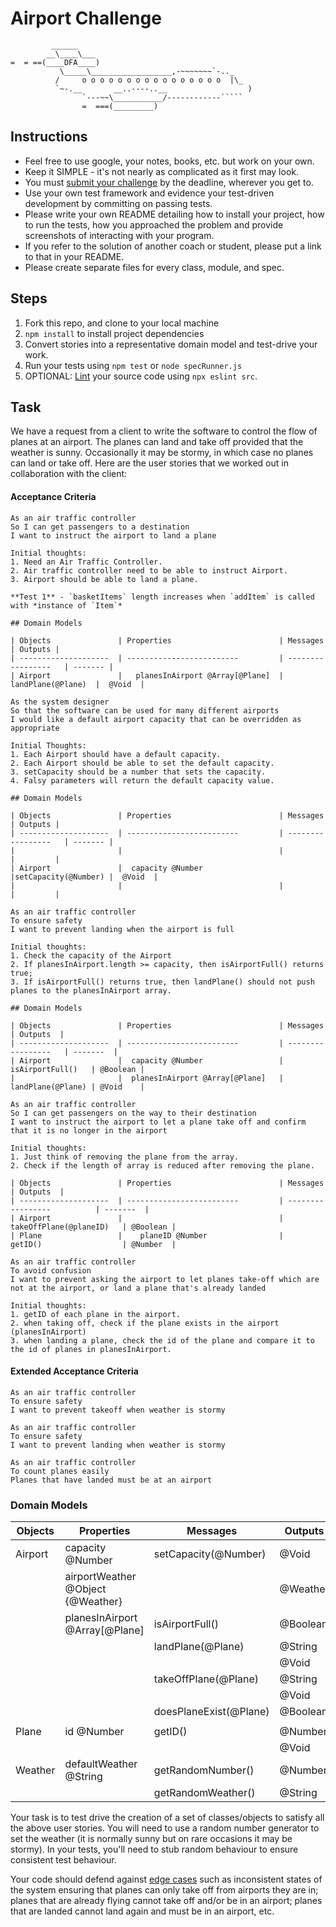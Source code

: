 # Airport Challenge

``````
         ______
        __\____\___
=  = ==(____DFA____)
           \_____\__________________,-~~~~~~~`-.._
          /     o o o o o o o o o o o o o o o o  |\_
          `~-.__       __..----..__                  )
                `---~~\___________/------------`````
                =  ===(_________)

``````

## Instructions

- Feel free to use google, your notes, books, etc. but work on your own.
- Keep it SIMPLE - it's not nearly as complicated as it first may look.
- You must [submit your challenge](https://airtable.com/shrUGm2T8TYCFAmjN) by the deadline, wherever you get to.
- Use your own test framework and evidence your test-driven development by committing on passing tests.
- Please write your own README detailing how to install your project, how to run the tests, how you approached the problem and provide screenshots of interacting with your program.
- If you refer to the solution of another coach or student, please put a link to that in your README.
- Please create separate files for every class, module, and spec.

## Steps

1. Fork this repo, and clone to your local machine
2. `npm install` to install project dependencies
3. Convert stories into a representative domain model and test-drive your work.
4. Run your tests using `npm test` or `node specRunner.js`
5. OPTIONAL: [Lint](https://eslint.org/docs/user-guide/getting-started) your source code using `npx eslint src`.

## Task

We have a request from a client to write the software to control the flow of planes at an airport. The planes can land and take off provided that the weather is sunny. Occasionally it may be stormy, in which case no planes can land or take off. Here are the user stories that we worked out in collaboration with the client:

#### Acceptance Criteria

```
As an air traffic controller
So I can get passengers to a destination
I want to instruct the airport to land a plane

Initial thoughts:
1. Need an Air Traffic Controller.
2. Air traffic controller need to be able to instruct Airport.
3. Airport should be able to land a plane.

**Test 1** - `basketItems` length increases when `addItem` is called with *instance of `Item`*

## Domain Models

| Objects               | Properties                        | Messages            | Outputs |
| --------------------  | -------------------------         | -----------------   | ------- |
| Airport               |   planesInAirport @Array[@Plane]  |  landPlane(@Plane)  |  @Void  |

As the system designer
So that the software can be used for many different airports
I would like a default airport capacity that can be overridden as appropriate

Initial Thoughts:
1. Each Airport should have a default capacity.
2. Each Airport should be able to set the default capacity.
3. setCapacity should be a number that sets the capacity.
4. Falsy parameters will return the default capacity value.

## Domain Models

| Objects               | Properties                        | Messages            | Outputs |
| --------------------  | -------------------------         | -----------------   | ------- |
|                       |                                   |                     |         |
| Airport               |  capacity @Number                 |setCapacity(@Number) |  @Void  |
|                       |                                   |                     |         |

As an air traffic controller
To ensure safety
I want to prevent landing when the airport is full

Initial thoughts:
1. Check the capacity of the Airport
2. If planesInAirport.length >= capacity, then isAirportFull() returns true;
3. If isAirportFull() returns true, then landPlane() should not push planes to the planesInAirport array.

## Domain Models

| Objects               | Properties                        | Messages            | Outputs  |
| --------------------  | -------------------------         | -----------------   | -------  |
| Airport               |  capacity @Number                 |   isAirportFull()   | @Boolean |
|                       |  planesInAirport @Array[@Plane]   |   landPlane(@Plane) | @Void    |

As an air traffic controller
So I can get passengers on the way to their destination
I want to instruct the airport to let a plane take off and confirm that it is no longer in the airport

Initial thoughts:
1. Just think of removing the plane from the array.
2. Check if the length of array is reduced after removing the plane.

| Objects               | Properties                        | Messages                   | Outputs  |
| --------------------  | -------------------------         | -----------------          | -------  |
| Airport               |                                   |   takeOffPlane(@planeID)   | @Boolean |
| Plane                 |    planeID @Number                |   getID()                  | @Number  |

As an air traffic controller
To avoid confusion
I want to prevent asking the airport to let planes take-off which are not at the airport, or land a plane that's already landed

Initial thoughts:
1. getID of each plane in the airport.
2. when taking off, check if the plane exists in the airport (planesInAirport)
3. when landing a plane, check the id of the plane and compare it to the id of planes in planesInAirport.
```

#### Extended Acceptance Criteria

```
As an air traffic controller
To ensure safety
I want to prevent takeoff when weather is stormy

As an air traffic controller
To ensure safety
I want to prevent landing when weather is stormy

As an air traffic controller
To count planes easily
Planes that have landed must be at an airport
```

### Domain Models

| Objects | Properties                        | Messages               | Outputs  |
| ------- | --------------------------------- | ---------------------- | -------- |
| Airport | capacity @Number                  | setCapacity(@Number)   | @Void    |
|         | airportWeather @Object {@Weather} |                        | @Weather |
|         | planesInAirport @Array[@Plane]    | isAirportFull()        | @Boolean |
|         |                                   | landPlane(@Plane)      | @String  |
|         |                                   |                        | @Void    |
|         |                                   | takeOffPlane(@Plane)   | @String  |
|         |                                   |                        | @Void    |
|         |                                   | doesPlaneExist(@Plane) | @Boolean |
|         |                                   |                        |          |
| Plane   | id @Number                        | getID()                | @Number  |
|         |                                   |                        | @Void    |
| Weather | defaultWeather @String            | getRandomNumber()      | @Number  |
|         |                                   | getRandomWeather()     | @String  |

Your task is to test drive the creation of a set of classes/objects to satisfy all the above user stories. You will need to use a random number generator to set the weather (it is normally sunny but on rare occasions it may be stormy). In your tests, you'll need to stub random behaviour to ensure consistent test behaviour.

Your code should defend against [edge cases](http://programmers.stackexchange.com/questions/125587/what-are-the-difference-between-an-edge-case-a-corner-case-a-base-case-and-a-b) such as inconsistent states of the system ensuring that planes can only take off from airports they are in; planes that are already flying cannot take off and/or be in an airport; planes that are landed cannot land again and must be in an airport, etc.
